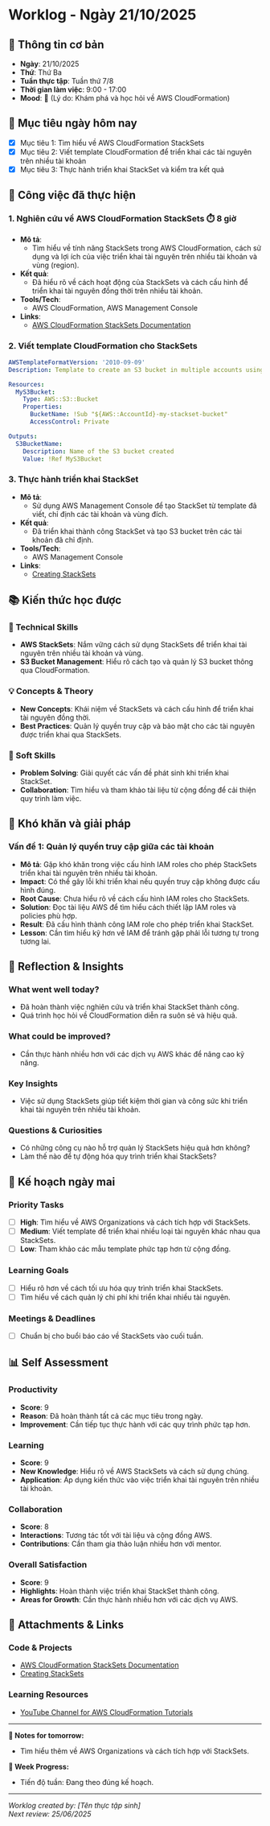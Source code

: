 # Worklog - Ngày 21/10/2025

## 📅 Thông tin cơ bản
- **Ngày**: 21/10/2025
- **Thứ**: Thứ Ba
- **Tuần thực tập**: Tuần thứ 7/8
- **Thời gian làm việc**: 9:00 - 17:00
- **Mood**: 🌟 (Lý do: Khám phá và học hỏi về AWS CloudFormation)

## 🎯 Mục tiêu ngày hôm nay
- [x] Mục tiêu 1: Tìm hiểu về AWS CloudFormation StackSets
- [x] Mục tiêu 2: Viết template CloudFormation để triển khai các tài nguyên trên nhiều tài khoản
- [x] Mục tiêu 3: Thực hành triển khai StackSet và kiểm tra kết quả

## 💼 Công việc đã thực hiện

### 1. Nghiên cứu về AWS CloudFormation StackSets ⏱️ 8 giờ
- **Mô tả**: 
  - Tìm hiểu về tính năng StackSets trong AWS CloudFormation, cách sử dụng và lợi ích của việc triển khai tài nguyên trên nhiều tài khoản và vùng (region).
- **Kết quả**: 
  - Đã hiểu rõ về cách hoạt động của StackSets và cách cấu hình để triển khai tài nguyên đồng thời trên nhiều tài khoản.
- **Tools/Tech**: 
  - AWS CloudFormation, AWS Management Console
- **Links**: 
  - [AWS CloudFormation StackSets Documentation](https://docs.aws.amazon.com/AWSCloudFormation/latest/UserGuide/stacksets.html)

### 2. Viết template CloudFormation cho StackSets
```yaml
AWSTemplateFormatVersion: '2010-09-09'
Description: Template to create an S3 bucket in multiple accounts using StackSets

Resources:
  MyS3Bucket:
    Type: AWS::S3::Bucket
    Properties:
      BucketName: !Sub "${AWS::AccountId}-my-stackset-bucket"
      AccessControl: Private

Outputs:
  S3BucketName:
    Description: Name of the S3 bucket created
    Value: !Ref MyS3Bucket
```

### 3. Thực hành triển khai StackSet
- **Mô tả**: 
  - Sử dụng AWS Management Console để tạo StackSet từ template đã viết, chỉ định các tài khoản và vùng đích.
- **Kết quả**: 
  - Đã triển khai thành công StackSet và tạo S3 bucket trên các tài khoản đã chỉ định.
- **Tools/Tech**: 
  - AWS Management Console
- **Links**: 
  - [Creating StackSets](https://docs.aws.amazon.com/AWSCloudFormation/latest/UserGuide/stacksets-create.html)

## 📚 Kiến thức học được

### 🔧 Technical Skills
- **AWS StackSets**: Nắm vững cách sử dụng StackSets để triển khai tài nguyên trên nhiều tài khoản và vùng.
- **S3 Bucket Management**: Hiểu rõ cách tạo và quản lý S3 bucket thông qua CloudFormation.

### 💡 Concepts & Theory
- **New Concepts**: Khái niệm về StackSets và cách cấu hình để triển khai tài nguyên đồng thời.
- **Best Practices**: Quản lý quyền truy cập và bảo mật cho các tài nguyên được triển khai qua StackSets.

### 🤝 Soft Skills
- **Problem Solving**: Giải quyết các vấn đề phát sinh khi triển khai StackSet.
- **Collaboration**: Tìm hiểu và tham khảo tài liệu từ cộng đồng để cải thiện quy trình làm việc.

## 🚧 Khó khăn và giải pháp

### Vấn đề 1: Quản lý quyền truy cập giữa các tài khoản
- **Mô tả**: Gặp khó khăn trong việc cấu hình IAM roles cho phép StackSets triển khai tài nguyên trên nhiều tài khoản.
- **Impact**: Có thể gây lỗi khi triển khai nếu quyền truy cập không được cấu hình đúng.
- **Root Cause**: Chưa hiểu rõ về cách cấu hình IAM roles cho StackSets.
- **Solution**: Đọc tài liệu AWS để tìm hiểu cách thiết lập IAM roles và policies phù hợp.
- **Result**: Đã cấu hình thành công IAM role cho phép triển khai StackSet.
- **Lesson**: Cần tìm hiểu kỹ hơn về IAM để tránh gặp phải lỗi tương tự trong tương lai.

## 🤔 Reflection & Insights

### What went well today?
- Đã hoàn thành việc nghiên cứu và triển khai StackSet thành công.
- Quá trình học hỏi về CloudFormation diễn ra suôn sẻ và hiệu quả.

### What could be improved?
- Cần thực hành nhiều hơn với các dịch vụ AWS khác để nâng cao kỹ năng.

### Key Insights
- Việc sử dụng StackSets giúp tiết kiệm thời gian và công sức khi triển khai tài nguyên trên nhiều tài khoản.

### Questions & Curiosities
- Có những công cụ nào hỗ trợ quản lý StackSets hiệu quả hơn không?
- Làm thế nào để tự động hóa quy trình triển khai StackSets?

## 📅 Kế hoạch ngày mai

### Priority Tasks
- [ ] **High**: Tìm hiểu về AWS Organizations và cách tích hợp với StackSets.
- [ ] **Medium**: Viết template để triển khai nhiều loại tài nguyên khác nhau qua StackSets.
- [ ] **Low**: Tham khảo các mẫu template phức tạp hơn từ cộng đồng.

### Learning Goals
- [ ] Hiểu rõ hơn về cách tối ưu hóa quy trình triển khai StackSets.
- [ ] Tìm hiểu về cách quản lý chi phí khi triển khai nhiều tài nguyên.

### Meetings & Deadlines
- [ ] Chuẩn bị cho buổi báo cáo về StackSets vào cuối tuần.

## 📊 Self Assessment

### Productivity
- **Score**: 9
- **Reason**: Đã hoàn thành tất cả các mục tiêu trong ngày.
- **Improvement**: Cần tiếp tục thực hành với các quy trình phức tạp hơn.

### Learning
- **Score**: 9
- **New Knowledge**: Hiểu rõ về AWS StackSets và cách sử dụng chúng.
- **Application**: Áp dụng kiến thức vào việc triển khai tài nguyên trên nhiều tài khoản.

### Collaboration
- **Score**: 8
- **Interactions**: Tương tác tốt với tài liệu và cộng đồng AWS.
- **Contributions**: Cần tham gia thảo luận nhiều hơn với mentor.

### Overall Satisfaction
- **Score**: 9
- **Highlights**: Hoàn thành việc triển khai StackSet thành công.
- **Areas for Growth**: Cần thực hành nhiều hơn với các dịch vụ AWS.

## 📎 Attachments & Links

### Code & Projects
- [AWS CloudFormation StackSets Documentation](https://docs.aws.amazon.com/AWSCloudFormation/latest/UserGuide/stacksets.html)
- [Creating StackSets](https://docs.aws.amazon.com/AWSCloudFormation/latest/UserGuide/stacksets-create.html)

### Learning Resources
- [YouTube Channel for AWS CloudFormation Tutorials](https://www.youtube.com/results?search_query=aws+cloudformation)

---

**📝 Notes for tomorrow:**
- Tìm hiểu thêm về AWS Organizations và cách tích hợp với StackSets.

**🎯 Week Progress:**
- Tiến độ tuần: Đang theo đúng kế hoạch.

---
*Worklog created by: [Tên thực tập sinh]*  
*Next review: 25/06/2025*
